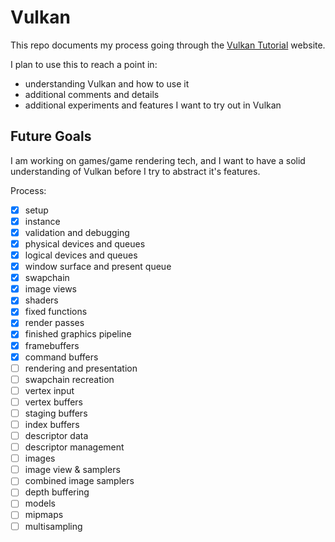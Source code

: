 # Vulkan

This repo documents my process going through the [Vulkan Tutorial](https://vulkan-tutorial.com/) website.

I plan to use this to reach a point in:

* understanding Vulkan and how to use it
* additional comments and details
* additional experiments and features I want to try out in Vulkan

## Future Goals

I am working on games/game rendering tech, and I want to have a solid understanding of Vulkan before I 
try to abstract it's features.

Process:

- [x] setup
- [x] instance
- [x] validation and debugging
- [x] physical devices and queues
- [x] logical devices and queues
- [x] window surface and present queue
- [x] swapchain
- [x] image views
- [x] shaders
- [x] fixed functions
- [x] render passes
- [x] finished graphics pipeline
- [x] framebuffers
- [x] command buffers
- [ ] rendering and presentation
- [ ] swapchain recreation
- [ ] vertex input
- [ ] vertex buffers
- [ ] staging buffers
- [ ] index buffers
- [ ] descriptor data
- [ ] descriptor management
- [ ] images
- [ ] image view & samplers
- [ ] combined image samplers
- [ ] depth buffering
- [ ] models
- [ ] mipmaps
- [ ] multisampling
